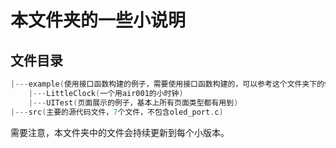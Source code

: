 # 本文件夹的一些小说明

## 文件目录

```c
|---example(使用接口函数构建的例子，需要使用接口函数构建的，可以参考这个文件夹下的例子，共有2个)
    |---LittleClock(一个用air001的小时钟)
    |---UITest(页面展示的例子，基本上所有页面类型都有用到)
|---src(主要的源代码文件，7个文件，不包含oled_port.c)
```
需要注意，本文件夹中的文件会持续更新到每个小版本。
